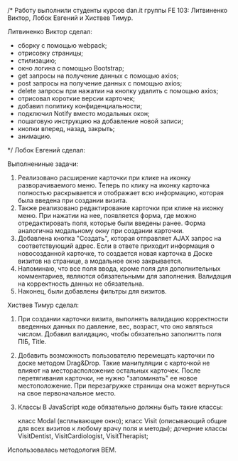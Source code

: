 /* Работу выполнили студенты курсов dan.it группы FE 103: Литвиненко Виктор, Лобок Евгений и Хиствев Тимур.

Литвиненко Виктор сделал:
- сборку с помощью webpack;
- отрисовку страницы;
- cтилизацию;
- окно логина с помощью Bootstrap;
- get запросы на получение данных с помощью axios;
- post запросы на получение данных с помощью axios;
- delete запросы при нажатии на кнопку удалить с помощью axios;
- отрисовал короткие версии карточек;
- добавил политику конфиденциальности;
- подключил Notify вместо модальных окон;
- пошаговую инструкцию на добавление новой записи;
- кнопки вперед, назад, закрыть;
- анимацию.


*/
Лобок Евгений сделал:

 Выполнениные задачи:

1. Реализовано расширение карточки при клике на иконку разворачиваемого меню. Теперь по клику на иконку карточка полностью раскрывается и отображает всю информацию, которая была введена при создании визита.
2. Также реализовано редактирование карточки при клике на иконку меню. При нажатии на нее, появляется форма, где можно отредактировать поля, которые были введены ранее. Форма аналогична модальному окну при создании карточки.
3. Добавлена кнопка "Создать", которая отправляет AJAX запрос на соответствующий адрес. Если в ответе приходит информация о новосозданной карточке, то создается новая карточка в Доске визитов на странице, а модальное окно закрывается.
4. Напоминаю, что все поля ввода, кроме поля для дополнительных комментариев, являются обязательными для заполнения. Валидация на корректность данных не обязательна.
5. Наконец, были добавлены фильтры для визитов.

Хиствев Тимур сделал:
1. При создании карточки визита, выполнять валидацию корректности введенных данных по давление, вес, возраст, что оно являться числом. 
Добавил валидацию, чтобы обязательно заполнитть поля ПІБ, Title.
2. Добавить возможность пользователю перемещать карточки по доске методом Drag&Drop. Такие манипуляции с карточкой не влияют на месторасположение остальных карточек. После перетягивания карточки, не нужно "запоминать" ее новое местоположение. При перезагружке страницы она может вернуться на свое первоначальное место.
3. Классы
В JavaScript коде обязательно должны быть такие классы:

    класс Modal (всплывающее окно);
    класс Visit (описывающий общие для всех визитов к любому врачу поля и методы);
    дочерние классы VisitDentist, VisitCardiologist, VisitTherapist;


Использовалась методология BEM.